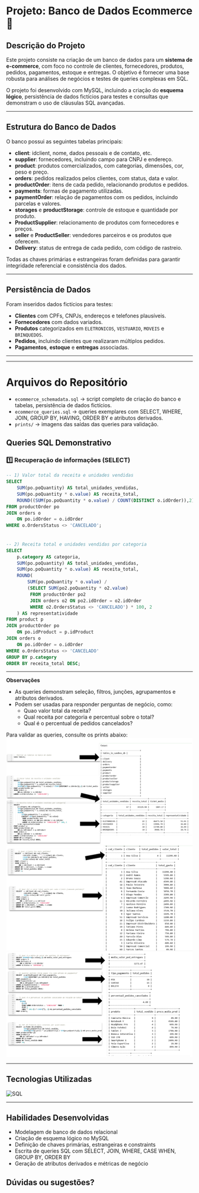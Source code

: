 # Projeto: Banco de Dados Ecommerce 🛒

## Descrição do Projeto

Este projeto consiste na criação de um banco de dados para um **sistema de e-commerce**, com foco no controle de clientes, fornecedores, produtos, pedidos, pagamentos, estoque e entregas. O objetivo é fornecer uma base robusta para análises de negócios e testes de queries complexas em SQL.

O projeto foi desenvolvido com MySQL, incluindo a criação do **esquema lógico**, persistência de dados fictícios para testes e consultas que demonstram o uso de cláusulas SQL avançadas.

---

## Estrutura do Banco de Dados

O banco possui as seguintes tabelas principais:

- **client**: idclient, nome, dados pessoais e de contato, etc.  
- **supplier**: fornecedores, incluindo campo para CNPJ e endereço.  
- **product**: produtos comercializados, com categorias, dimensões, cor, peso e preço.  
- **orders**: pedidos realizados pelos clientes, com status, data e valor.  
- **productOrder**: itens de cada pedido, relacionando produtos e pedidos.  
- **payments**: formas de pagamento utilizadas.  
- **paymentOrder**: relação de pagamentos com os pedidos, incluindo parcelas e valores.  
- **storages** e **productStorage**: controle de estoque e quantidade por produto.  
- **ProductSupplier**: relacionamento de produtos com fornecedores e preços.  
- **seller** e **ProductSeller**: vendedores parceiros e os produtos que oferecem.  
- **Delivery**: status de entrega de cada pedido, com código de rastreio.

Todas as chaves primárias e estrangeiras foram definidas para garantir integridade referencial e consistência dos dados.

---

## Persistência de Dados

Foram inseridos dados fictícios para testes:

- **Clientes** com CPFs, CNPJs, endereços e telefones plausíveis.  
- **Fornecedores** com dados variados.  
- **Produtos** categorizados em `ELETRONICOS`, `VESTUARIO`, `MOVEIS` e `BRINQUEDOS`.  
- **Pedidos**, incluindo clientes que realizaram múltiplos pedidos.  
- **Pagamentos**, **estoque** e **entregas** associadas.

---

---

# Arquivos do Repositório

- `ecommerce_schemadata.sql` → script completo de criação do banco e tabelas, persistência de dados fictícios.  
- `ecommerce_queries.sql` → queries exemplares com SELECT, WHERE, JOIN, GROUP BY, HAVING, ORDER BY e atributos derivados.  
- `prints/` → imagens das saídas das queries para validação.


## Queries SQL Demonstrativo

### 1️⃣ Recuperação de informações (SELECT)
```sql
-- 1) Valor total da receita e unidades vendidas
SELECT  
    SUM(po.poQuantity) AS total_unidades_vendidas,
    SUM(po.poQuantity * o.value) AS receita_total,
    ROUND((SUM(po.poQuantity * o.value) / COUNT(DISTINCT o.idOrder)),2) AS ticket_medio
FROM productOrder po
JOIN orders o
    ON po.idOrder = o.idOrder
WHERE o.OrdersStatus <> 'CANCELADO';


-- 2) Receita total e unidades vendidas por categoria
SELECT  
    p.category AS categoria,
    SUM(po.poQuantity) AS total_unidades_vendidas,
    SUM(po.poQuantity * o.value) AS receita_total,
    ROUND(
        SUM(po.poQuantity * o.value) / 
        (SELECT SUM(po2.poQuantity * o2.value)
         FROM productOrder po2
         JOIN orders o2 ON po2.idOrder = o2.idOrder
         WHERE o2.OrdersStatus <> 'CANCELADO') * 100, 2
    ) AS representatividade
FROM product p
JOIN productOrder po
    ON po.idProduct = p.idProduct
JOIN orders o
    ON po.idOrder = o.idOrder
WHERE o.OrdersStatus <> 'CANCELADO'    
GROUP BY p.category
ORDER BY receita_total DESC;

```
---

**Observações**

* As queries demonstram seleção, filtros, junções, agrupamentos e atributos derivados.
* Podem ser usadas para responder perguntas de negócio, como:
  * Quao valor total da receita?
  * Qual receita por categoria e percentual sobre o total?
  * Qual é o percentual de pedidos cancelados?

Para validar as queries, consulte os prints abaixo:  
![imagem1](prints/img1.png)
![imagem2](prints/img2.png)
![imagem3](prints/img3.png)


---

## Tecnologias Utilizadas
![SQL](https://img.shields.io/badge/SQL-336791?style=for-the-badge&logo=postgresql&logoColor=white)

---

## Habilidades Desenvolvidas
- Modelagem de banco de dados relacional
- Criação de esquema lógico no MySQL
- Definição de chaves primárias, estrangeiras e constraints
- Escrita de queries SQL com SELECT, JOIN, WHERE, CASE WHEN, GROUP BY,  ORDER BY
- Geração de atributos derivados e métricas de negócio

## Dúvidas ou sugestões?
